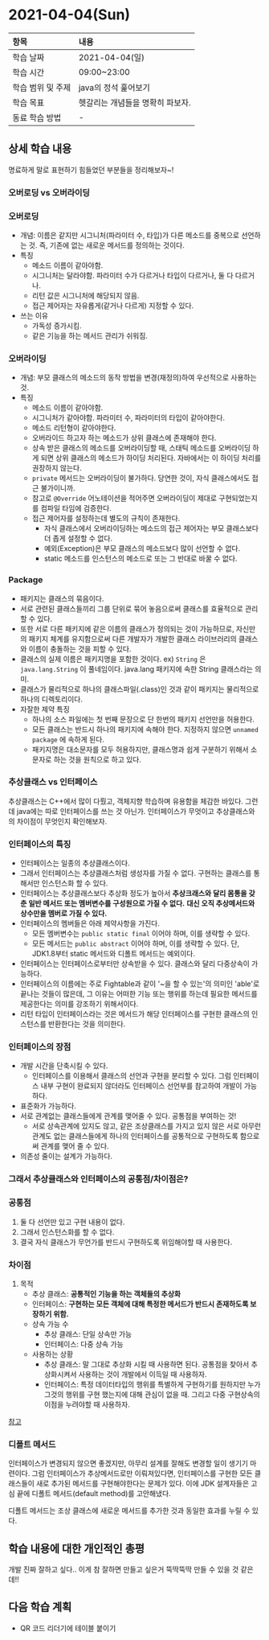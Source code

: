 # 2021-04-04\(Sun\)



| 항목 | 내용 |
| :--- | :--- |
| 학습 날짜 | 2021-04-04\(일\) |
| 학습 시간 | 09:00~23:00 |
| 학습 범위 및 주제 | java의 정석 훑어보기 |
| 학습 목표 | 헷갈리는 개념들을 명확히 파보자. |
| 동료 학습 방법 | - |

## 상세 학습 내용

명료하게 말로 표현하기 힘들었던 부분들을 정리해보자~!

### 오버로딩 vs 오버라이딩

### 오버로딩

* 개념: 이름은 같지만 시그니처\(파라미터 수, 타입\)가 다른 메소드를 중복으로 선언하는 것. 즉, 기존에 없는 새로운 메서드를 정의하는 것이다.
* 특징
  * 메소드 이름이 같아야함.
  * 시그니처는 달라야함. 파라미터 수가 다르거나 타입이 다르거나, 둘 다 다르거나.
  * 리턴 값은 시그니처에 해당되지 않음.
  * 접근 제어자는 자유롭게\(같거나 다르게\) 지정할 수 있다.
* 쓰는 이유
  * 가독성 증가시킴.
  * 같은 기능을 하는 메서드 관리가 쉬워짐.

### 오버라이딩

* 개념: 부모 클래스의 메소드의 동작 방법을 변경\(재정의\)하여 우선적으로 사용하는 것.
* 특징
  * 메소드 이름이 같아야함.
  * 시그니처가 같아야함. 파라미터 수, 파라미터의 타입이 같아야한다.
  * 메소드 리턴형이 같아야한다.
  * 오버라이드 하고자 하는 메소드가 상위 클래스에 존재해야 한다.
  * 상속 받은 클래스의 메소드를 오버라이딩할 때, 스태틱 메소드를 오버라이딩 하게 되면 상위 클래스의 메소드가 하이딩 처리된다. 자바에서는 이 하이딩 처리를 권장하지 않는다.
  * `private` 메서드는 오버라이딩이 불가하다. 당연한 것이, 자식 클래스에서도 접근 불가이니까.
  * 참고로 `@Override` 어노테이션을 적어주면 오버라이딩이 제대로 구현되었는지를 컴파일 타임에 검증한다.
  * 접근 제어자를 설정하는데 별도의 규칙이 존재한다.
    * 자식 클래스에서 오버라이딩하는 메소드의 접근 제어자는 부모 클래스보다 더 좁게 설정할 수 없다.
    * 예외\(Exception\)은 부모 클래스의 메소드보다 많이 선언할 수 없다.
    * static 메소드를 인스턴스의 메소드로 또는 그 반대로 바꿀 수 없다.

### Package

* 패키지는 클래스의 묶음이다.
* 서로 관련된 클래스들끼리 그룹 단위로 묶어 놓음으로써 클래스를 효율적으로 관리할 수 있다.
* 또한 서로 다른 패키지에 같은 이름의 클래스가 정의되는 것이 가능하므로, 자신만의 패키지 체계를 유지함으로써 다른 개발자가 개발한 클래스 라이브러리의 클래스와 이름이 충돌하는 것을 피할 수 있다.
* 클래스의 실제 이름은 패키지명을 포함한 것이다. ex\) `String` 은 `java.lang.String` 이 풀네임이다. java.lang 패키지에 속한 String 클래스라는 의미.
* 클래스가 물리적으로 하나의 클래스파일\(.class\)인 것과 같이 패키지는 물리적으로 하나의 디렉토리이다.
* 자잘한 제약 특징
  * 하나의 소스 파일에는 첫 번째 문장으로 단 한번의 패키지 선언만을 허용한다.
  * 모든 클래스는 반드시 하나의 패키지에 속해야 한다. 지정하지 않으면 `unnamed package` 에 속하게 된다.
  * 패키지명은 대소문자를 모두 허용하지만, 클래스명과 쉽게 구분하기 위해서 소문자로 하는 것을 원칙으로 하고 있다.

### 추상클래스 vs 인터페이스

추상클래스는 C++에서 많이 다뤘고, 객체지향 학습하며 유용함을 체감한 바있다. 그런데 java에는 따로 인터페이스를 쓰는 것 아닌가. 인터페이스가 무엇이고 추상클래스와의 차이점이 무엇인지 확인해보자.

### 인터페이스의 특징

* 인터페이스는 일종의 추상클래스이다.
* 그래서 인터페이스는 추상클래스처럼 생성자를 가질 수 없다. 구현하는 클래스를 통해서만 인스턴스화 할 수 있다.
* 인터페이스는 추상클래스보다 추상화 정도가 높아서 **추상크래스와 달리 몸통을 갖춘 일반 메서드 또는 멤버변수를 구성원으로 가질 수 없다.** **대신 오직 추상메서드와 상수만을 멤버로 가질 수 있다.**
* 인터페이스의 멤버들은 아래 제약사항을 가진다.
  * 모든 멤버변수는 `public static final` 이어야 하며, 이를 생략할 수 있다.
  * 모든 메서드는 `public abstract` 이어야 하며, 이를 생략할 수 있다. 단, JDK1.8부터 static 메서드와 디폴트 메서드는 예외이다.
* 인터페이스는 인터페이스로부터만 상속받을 수 있다. 클래스와 달리 다중상속이 가능하다.
* 인터페이스의 이름에는 주로 Fightable과 같이 '~을 할 수 있는'의 의미인 'able'로 끝나는 것들이 많은데, 그 이유는 어떠한 기능 또는 행위를 하는데 필요한 메서드를 제공한다는 의미를 강조하기 위해서이다.
* 리턴 타입이 인터페이스라는 것은 메서드가 해당 인터페이스를 구현한 클래스의 인스턴스를 반환한다는 것을 의미한다.

### 인터페이스의 장점

* 개발 시간을 단축시킬 수 있다.
  * 인터페이스를 이용해서 클래스의 선언과 구현을 분리할 수 있다. 그럼 인터페이스 내부 구현이 완료되지 않더라도 인터페이스 선언부를 참고하여 개발이 가능하다.
* 표준화가 가능하다.
* 서로 관계없는 클래스들에게 관계를 맺어줄 수 있다. 공통점을 부여하는 것!
  * 서로 상속관계에 있지도 않고, 같은 조상클래스를 가지고 있지 않은 서로 아무런 관계도 없는 클래스들에게 하나의 인터페이스를 공통적으로 구현하도록 함으로써 관계를 맺어 줄 수 있다.
* 의존성 줄이는 설계가 가능하다.

### 그래서 추상클래스와 인터페이스의 공통점/차이점은?

### **공통점**

1. 둘 다 선언만 있고 구현 내용이 없다.
2. 그래서 인스턴스화를 할 수 없다.
3. 결국 자식 클래스가 무언가를 반드시 구현하도록 위임해야할 때 사용한다.

### **차이점**

1. 목적
   * 추상 클래스: **공통적인 기능을 하는 객체들의 추상화**
   * 인터페이스: **구현하는 모든 객체에 대해 특정한 메서드가 반드시 존재하도록 보장하기 위함.**
   * 상속 가능 수
     * 추상 클래스: 단일 상속만 가능
     * 인터페이스: 다중 상속 가능
   * 사용하는 상황
     * 추상 클래스: 말 그대로 추상화 시킬 때 사용하면 된다. 공통점을 찾아서 추상화시켜서 사용하는 것이 개발에서 이득일 때 사용하자.
     * 인터페이스: 특정 데이터타입의 행위를 특별하게 구현하기를 원하지만 누가 그것의 행위를 구현 했는지에 대해 관심이 없을 때. 그리고 다중 구현상속의 이점을 누려야할 때 사용하자.

[참고](https://jeong-pro.tistory.com/82)

### 디폴트 메서드

인터페이스가 변경되지 않으면 좋겠지만, 아무리 설계를 잘해도 변경할 일이 생기기 마련이다. 그럼 인터페이스가 추상메서드로만 이뤄져있다면, 인터페이스를 구현한 모든 클래스들이 새로 추가된 메서드를 구현해야한다는 문제가 있다. 이에 JDK 설계자들은 고심 끝에 디폴트 메서드\(default method\)를 고안해냈다.

디폴트 메서드는 조상 클래스에 새로운 메서드를 추가한 것과 동일한 효과를 누릴 수 있다.

## 학습 내용에 대한 개인적인 총평

개발 진짜 잘하고 싶다.. 이게 참 잘하면 만들고 싶은거 뚝딱뚝딱 만들 수 있을 것 같은데!!

## 다음 학습 계획

* QR 코드 리더기에 테이블 붙이기

